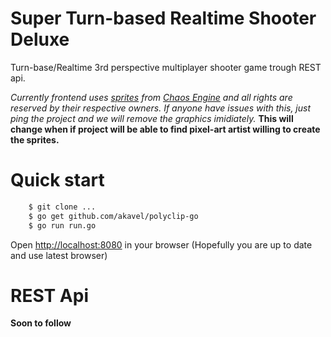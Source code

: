 Super Turn-based Realtime Shooter Deluxe
=====

Turn-base/Realtime 3rd perspective multiplayer shooter game trough REST api.

*Currently frontend uses [sprites](http://spritedatabase.net/game/1868) from [Chaos Engine](http://en.wikipedia.org/wiki/The_Chaos_Engine) and all rights are reserved by their respective owners. If anyone have issues with this, just ping the project and we will remove the graphics imidiately.* __This will change when if project will be able to find pixel-art artist willing to create the sprites.__

Quick start
=====

```bash
	$ git clone ...
	$ go get github.com/akavel/polyclip-go 
	$ go run run.go
```

Open [http://localhost:8080](http://localhost:8080) in your browser (Hopefully you are up to date and use latest browser)

REST Api
=====

__Soon to follow__
